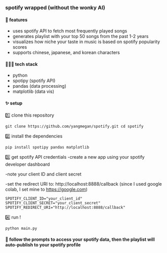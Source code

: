 ### spotify wrapped (without the wonky AI)

#### 📌 features
- uses spotify API to fetch most frequently played songs
- generates playlist with your top 50 songs from the past 1-2 years
- visualizes how niche your taste in music is based on spotify popularity scores
- supports chinese, japanese, and korean characters

#### 👩🏻‍💻 tech stack
- python
- spotipy (spotify API)
- pandas (data processing)
- matplotlib (data vis)

#### ✨ setup
1️⃣ clone this repository

`git clone https://github.com/yangmegan/spotify.git
cd spotify`

2️⃣ install the dependencies

`pip install spotipy pandas matplotlib`

3️⃣ get spotify API credentials
-create a new app using your spotify developer dashboard

-note your client ID and client secret

-set the redirect URI to: http://localhost:8888/callback (since I used google colab, I set mine to https://google.com)

`SPOTIFY_CLIENT_ID="your_client_id"
SPOTIFY_CLIENT_SECRET="your_client_secret"
SPOTIFY_REDIRECT_URI="http://localhost:8888/callback"`

4️⃣ run !

`python main.py`

#### 💫 follow the prompts to access your spotify data, then the playlist will auto-publish to your spotify profile
